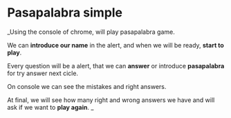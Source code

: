 # Pasapalabra simple

_Using the console of chrome, will play pasapalabra game.

We can **introduce our name** in the alert, and when we will be ready, **start to play**.

Every question will be a alert, that we can **answer** or introduce **pasapalabra** for try answer next cicle.

On console we can see the mistakes and right answers.

At final, we will see how many right and wrong answers we have and will ask if we want to **play again**.
_
